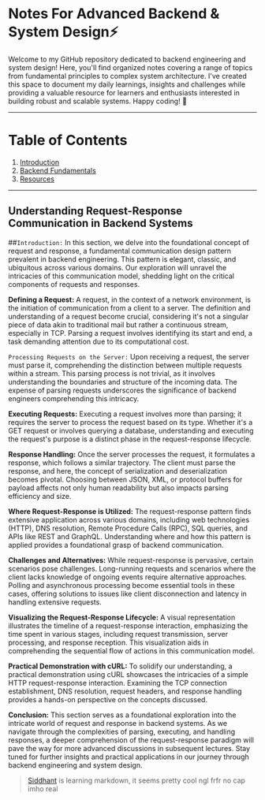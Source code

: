 # Notes For Advanced Backend & System Design⚡

Welcome to my GitHub repository dedicated to backend engineering and system design! Here, you'll find organized notes covering a range of topics from fundamental principles to complex system architecture. I've created this space to document my daily learnings, insights and challenges while providing a valuable resource for learners and enthusiasts interested in building robust and scalable systems. Happy coding! 🚀

---

# Table of Contents

1. [Introduction](#introduction)
2. [Backend Fundamentals](#backend-fundamentals)
3. [Resources](#resources)

---

## Understanding Request-Response Communication in Backend Systems

##`Introduction:`
In this section, we delve into the foundational concept of request and response, a fundamental communication design pattern prevalent in backend engineering. This pattern is elegant, classic, and ubiquitous across various domains. Our exploration will unravel the intricacies of this communication model, shedding light on the critical components of requests and responses.

**Defining a Request:**
A request, in the context of a network environment, is the initiation of communication from a client to a server. The definition and understanding of a request become crucial, considering it's not a singular piece of data akin to traditional mail but rather a continuous stream, especially in TCP. Parsing a request involves identifying its start and end, a task demanding attention due to its computational cost.

`Processing Requests on the Server:`
Upon receiving a request, the server must parse it, comprehending the distinction between multiple requests within a stream. This parsing process is not trivial, as it involves understanding the boundaries and structure of the incoming data. The expense of parsing requests underscores the significance of backend engineers comprehending this intricacy.

**Executing Requests:**
Executing a request involves more than parsing; it requires the server to process the request based on its type. Whether it's a GET request or involves querying a database, understanding and executing the request's purpose is a distinct phase in the request-response lifecycle.

**Response Handling:**
Once the server processes the request, it formulates a response, which follows a similar trajectory. The client must parse the response, and here, the concept of serialization and deserialization becomes pivotal. Choosing between JSON, XML, or protocol buffers for payload affects not only human readability but also impacts parsing efficiency and size.

**Where Request-Response is Utilized:**
The request-response pattern finds extensive application across various domains, including web technologies (HTTP), DNS resolution, Remote Procedure Calls (RPC), SQL queries, and APIs like REST and GraphQL. Understanding where and how this pattern is applied provides a foundational grasp of backend communication.

**Challenges and Alternatives:**
While request-response is pervasive, certain scenarios pose challenges. Long-running requests and scenarios where the client lacks knowledge of ongoing events require alternative approaches. Polling and asynchronous processing become essential tools in these cases, offering solutions to issues like client disconnection and latency in handling extensive requests.

**Visualizing the Request-Response Lifecycle:**
A visual representation illustrates the timeline of a request-response interaction, emphasizing the time spent in various stages, including request transmission, server processing, and response reception. This visualization aids in comprehending the sequential flow of actions in this communication model.

**Practical Demonstration with cURL:**
To solidify our understanding, a practical demonstration using cURL showcases the intricacies of a simple HTTP request-response interaction. Examining the TCP connection establishment, DNS resolution, request headers, and response handling provides a hands-on perspective on the concepts discussed.

**Conclusion:**
This section serves as a foundational exploration into the intricate world of request and response in backend systems. As we navigate through the complexities of parsing, executing, and handling responses, a deeper comprehension of the request-response paradigm will pave the way for more advanced discussions in subsequent lectures. Stay tuned for further insights and practical applications in our journey through backend engineering and system design.

> [Siddhant](https://siddhantxh.vercel.app) is learning markdown, it seems pretty cool ngl frfr no cap imho real